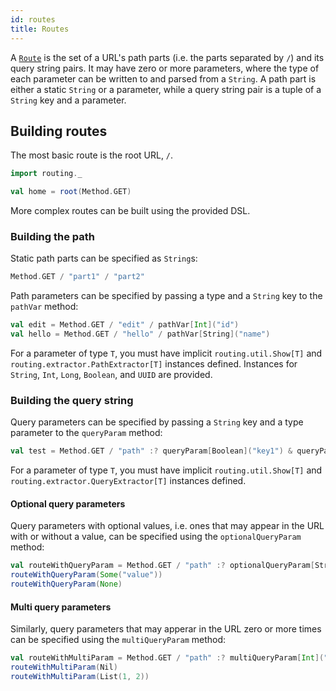 ```yaml
---
id: routes
title: Routes
---
```


A [`Route`](@GITHUB_BLOB_URL@/core/src/main/scala/routing/Route.scala) is the set of a URL's path parts (i.e. the parts separated by `/`) and its query string pairs. It may have zero or more parameters, where the type of each parameter can be written to and parsed from a `String`. A path part is either a static `String` or a parameter, while a query string pair is a tuple of a `String` key and a parameter.

## Building routes

The most basic route is the root URL, `/`.

```scala mdoc
import routing._

val home = root(Method.GET)
```

More complex routes can be built using the provided DSL.

### Building the path

Static path parts can be specified as `String`s:

```scala mdoc
Method.GET / "part1" / "part2"
```

Path parameters can be specified by passing a type and a `String` key to the `pathVar` method:

```scala mdoc
val edit = Method.GET / "edit" / pathVar[Int]("id")
val hello = Method.GET / "hello" / pathVar[String]("name")
```

For a parameter of type `T`, you must have implicit `routing.util.Show[T]` and `routing.extractor.PathExtractor[T]`
instances defined. Instances for `String`, `Int`, `Long`, `Boolean`, and `UUID` are provided.

### Building the query string

Query parameters can be specified by passing a `String` key and a type parameter to the `queryParam` method:

```scala mdoc
val test = Method.GET / "path" :? queryParam[Boolean]("key1") & queryParam[String]("key2")
```

For a parameter of type `T`, you must have implicit `routing.util.Show[T]` and `routing.extractor.QueryExtractor[T]`
instances defined.

#### Optional query parameters

Query parameters with optional values, i.e. ones that may appear in the URL with or without a value, can be specified
using the `optionalQueryParam` method:

```scala mdoc
val routeWithQueryParam = Method.GET / "path" :? optionalQueryParam[String]("key")
routeWithQueryParam(Some("value"))
routeWithQueryParam(None)
```

#### Multi query parameters

Similarly, query parameters that may apperar in the URL zero or more times can be specified using the `multiQueryParam`
method:

```scala mdoc
val routeWithMultiParam = Method.GET / "path" :? multiQueryParam[Int]("id")
routeWithMultiParam(Nil)
routeWithMultiParam(List(1, 2))
```
